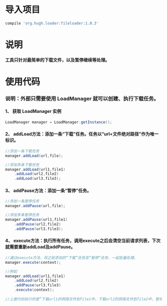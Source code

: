 # 导入项目
```gradle
compile 'org.hugh.loader:fileloader:1.0.3'
```

# 说明
#### 工具只针对最简单的下载文件，以及暂停继续等处理。


# 使用代码
### 说明：外部只需要使用 LoadManager 就可以创建、执行下载任务。
#### 1、 获取 LoadManager 实例
```java
LoadManager manager = LoadManager.getInstance();
```
#### 2、 addLoad方法：添加一条“下载”任务。任务以“url+文件绝对路径”作为唯一标识。
```java
//添加一条下载任务
manager.addLoad(url,file);

//添加多条下载任务
manager.addLoad(url1,file1)
	.addLoad(url2,file2)
	.addLoad(url3,file3);
```
#### 3、 addPause方法：添加一条“暂停”任务。
```java
//添加一条暂停任务
manager.addPause(url,file);

//添加多条暂停任务
manager.addPause(url1,file1)
	.addPause(url2,file2)
	.addPause(url3,file3);
```
#### 4、 execute方法：执行所有任务，调用execute之后会清空当前请求列表，下次就需要重新addLoad及addPause。
```java
//通过execute方法，将之前添加的“下载”任务及“暂停”任务，一起批量处理。
manager.execute(context);

//例如
manager.addLoad(url1,file1)
	.addLoad(url2,file2)
	.addPause(url3,file3)
	.execute(context);
	
//上面代码执行的是“下载url1的网络文件到file1中，下载url2的网络文件到file2中，暂停url3的下载任务”。

```
